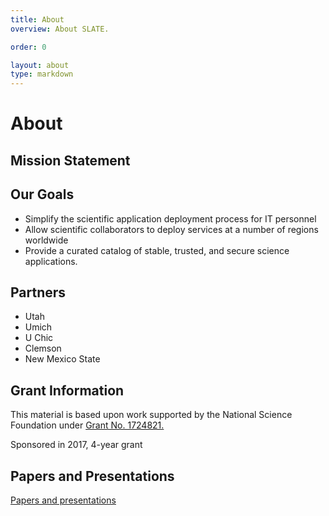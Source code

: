 ```yaml
---
title: About
overview: About SLATE.

order: 0

layout: about
type: markdown
---
```


# About

## Mission Statement



## Our Goals

- Simplify the scientific application deployment process for IT personnel
- Allow scientific collaborators to deploy services at a number of regions worldwide
- Provide a curated catalog of stable, trusted, and secure science applications.

## Partners

- Utah
- Umich
- U Chic
- Clemson
- New Mexico State

<!-- ## The Team -->

<!-- ## Privacy/Security -->

## Grant Information

This material is based upon work supported by the National Science Foundation under [Grant No. 1724821.](https://www.nsf.gov/awardsearch/showAward?AWD_ID=1724821&HistoricalAwards=false)

Sponsored in 2017, 4-year grant

## Papers and Presentations

[Papers and presentations]({{home}}/papers-and-presentations)
